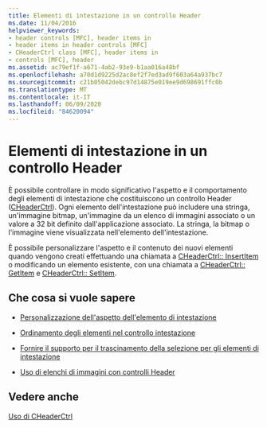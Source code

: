 ```yaml
---
title: Elementi di intestazione in un controllo Header
ms.date: 11/04/2016
helpviewer_keywords:
- header controls [MFC], header items in
- header items in header controls [MFC]
- CHeaderCtrl class [MFC], header items in
- controls [MFC], header
ms.assetid: ac79ef1f-a671-4ab2-93e9-b1aa016a48bf
ms.openlocfilehash: a70d1d9225d2ac8ef2f7ed3ad9f603a64a937bc7
ms.sourcegitcommit: c21b05042debc97d14875e019ee9d698691ffc0b
ms.translationtype: MT
ms.contentlocale: it-IT
ms.lasthandoff: 06/09/2020
ms.locfileid: "84620094"
---
```

# <a name="header-items-in-a-header-control"></a>Elementi di intestazione in un controllo Header

È possibile controllare in modo significativo l'aspetto e il comportamento degli elementi di intestazione che costituiscono un controllo Header ([CHeaderCtrl](reference/cheaderctrl-class.md)). Ogni elemento dell'intestazione può includere una stringa, un'immagine bitmap, un'immagine da un elenco di immagini associato o un valore a 32 bit definito dall'applicazione associato. La stringa, la bitmap o l'immagine viene visualizzata nell'elemento dell'intestazione.

È possibile personalizzare l'aspetto e il contenuto dei nuovi elementi quando vengono creati effettuando una chiamata a [CHeaderCtrl:: InsertItem](reference/cheaderctrl-class.md#insertitem) o modificando un elemento esistente, con una chiamata a [CHeaderCtrl:: GetItem](reference/cheaderctrl-class.md#getitem) e [CHeaderCtrl:: SetItem](reference/cheaderctrl-class.md#setitem).

## <a name="what-do-you-want-to-know-more-about"></a>Che cosa si vuole sapere

- [Personalizzazione dell'aspetto dell'elemento di intestazione](customizing-the-header-item-s-appearance.md)

- [Ordinamento degli elementi nel controllo intestazione](ordering-items-in-the-header-control.md)

- [Fornire il supporto per il trascinamento della selezione per gli elementi di intestazione](providing-drag-and-drop-support-for-header-items.md)

- [Uso di elenchi di immagini con controlli Header](using-image-lists-with-header-controls.md)

## <a name="see-also"></a>Vedere anche

[Uso di CHeaderCtrl](using-cheaderctrl.md)
